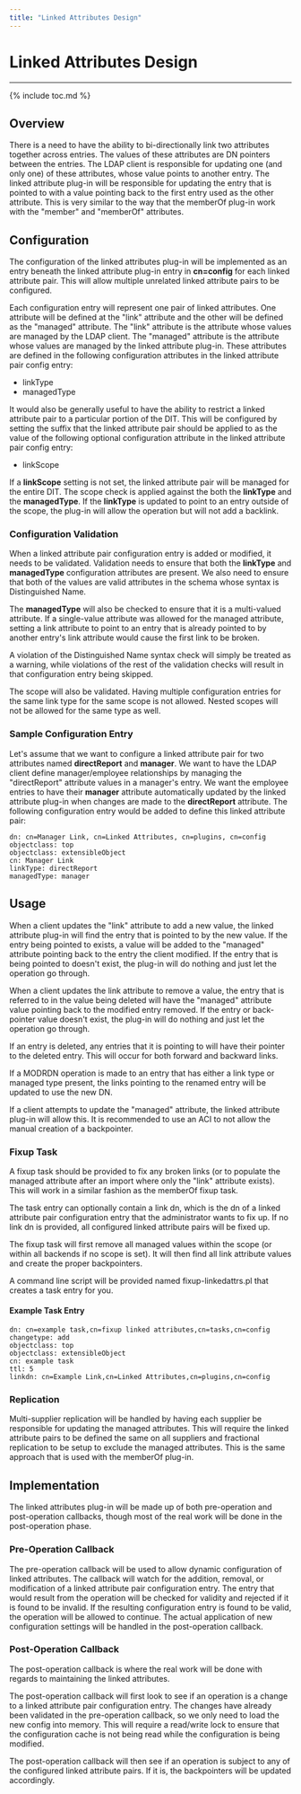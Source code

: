 ```yaml
---
title: "Linked Attributes Design"
---
```


# Linked Attributes Design
--------------------------

{% include toc.md %}

Overview
--------

There is a need to have the ability to bi-directionally link two attributes together across entries. The values of these attributes are DN pointers between the entries. The LDAP client is responsible for updating one (and only one) of these attributes, whose value points to another entry. The linked attribute plug-in will be responsible for updating the entry that is pointed to with a value pointing back to the first entry used as the other attribute. This is very similar to the way that the memberOf plug-in work with the "member" and "memberOf" attributes.

Configuration
-------------

The configuration of the linked attributes plug-in will be implemented as an entry beneath the linked attribute plug-in entry in **cn=config** for each linked attribute pair. This will allow multiple unrelated linked attribute pairs to be configured.

Each configuration entry will represent one pair of linked attributes. One attribute will be defined at the "link" attribute and the other will be defined as the "managed" attribute. The "link" attribute is the attribute whose values are managed by the LDAP client. The "managed" attribute is the attribute whose values are managed by the linked attribute plug-in. These attributes are defined in the following configuration attributes in the linked attribute pair config entry:

-   linkType
-   managedType

It would also be generally useful to have the ability to restrict a linked attribute pair to a particular portion of the DIT. This will be configured by setting the suffix that the linked attribute pair should be applied to as the value of the following optional configuration attribute in the linked attribute pair config entry:

-   linkScope

If a **linkScope** setting is not set, the linked attribute pair will be managed for the entire DIT. The scope check is applied against the both the **linkType** and the **managedType**. If the **linkType** is updated to point to an entry outside of the scope, the plug-in will allow the operation but will not add a backlink.

### Configuration Validation

When a linked attribute pair configuration entry is added or modified, it needs to be validated. Validation needs to ensure that both the **linkType** and **managedType** configuration attributes are present. We also need to ensure that both of the values are valid attributes in the schema whose syntax is Distinguished Name.

The **managedType** will also be checked to ensure that it is a multi-valued attribute. If a single-value attribute was allowed for the managed attribute, setting a link attribute to point to an entry that is already pointed to by another entry's link attribute would cause the first link to be broken.

A violation of the Distinguished Name syntax check will simply be treated as a warning, while violations of the rest of the validation checks will result in that configuration entry being skipped.

The scope will also be validated. Having multiple configuration entries for the same link type for the same scope is not allowed. Nested scopes will not be allowed for the same type as well.

### Sample Configuration Entry

Let's assume that we want to configure a linked attribute pair for two attributes named **directReport** and **manager**. We want to have the LDAP client define manager/employee relationships by managing the "directReport" attribute values in a manager's entry. We want the employee entries to have their **manager** attribute automatically updated by the linked attribute plug-in when changes are made to the **directReport** attribute. The following configuration entry would be added to define this linked attribute pair:

    dn: cn=Manager Link, cn=Linked Attributes, cn=plugins, cn=config
    objectclass: top
    objectclass: extensibleObject
    cn: Manager Link
    linkType: directReport
    managedType: manager

Usage
-----

When a client updates the "link" attribute to add a new value, the linked attribute plug-in will find the entry that is pointed to by the new value. If the entry being pointed to exists, a value will be added to the "managed" attribute pointing back to the entry the client modified. If the entry that is being pointed to doesn't exist, the plug-in will do nothing and just let the operation go through.

When a client updates the link attribute to remove a value, the entry that is referred to in the value being deleted will have the "managed" attribute value pointing back to the modified entry removed. If the entry or back-pointer value doesn't exist, the plug-in will do nothing and just let the operation go through.

If an entry is deleted, any entries that it is pointing to will have their pointer to the deleted entry. This will occur for both forward and backward links.

If a MODRDN operation is made to an entry that has either a link type or managed type present, the links pointing to the renamed entry will be updated to use the new DN.

If a client attempts to update the "managed" attribute, the linked attribute plug-in will allow this. It is recommended to use an ACI to not allow the manual creation of a backpointer.

### Fixup Task

A fixup task should be provided to fix any broken links (or to populate the managed attribute after an import where only the "link" attribute exists). This will work in a similar fashion as the memberOf fixup task.

The task entry can optionally contain a link dn, which is the dn of a linked attribute pair configuration entry that the administrator wants to fix up. If no link dn is provided, all configured linked attribute pairs will be fixed up.

The fixup task will first remove all managed values within the scope (or within all backends if no scope is set). It will then find all link attribute values and create the proper backpointers.

A command line script will be provided named fixup-linkedattrs.pl that creates a task entry for you.

#### Example Task Entry

    dn: cn=example task,cn=fixup linked attributes,cn=tasks,cn=config
    changetype: add
    objectclass: top
    objectclass: extensibleObject
    cn: example task
    ttl: 5
    linkdn: cn=Example Link,cn=Linked Attributes,cn=plugins,cn=config

### Replication

Multi-supplier replication will be handled by having each supplier be responsible for updating the managed attributes. This will require the linked attribute pairs to be defined the same on all suppliers and fractional replication to be setup to exclude the managed attributes. This is the same approach that is used with the memberOf plug-in.

Implementation
--------------

The linked attributes plug-in will be made up of both pre-operation and post-operation callbacks, though most of the real work will be done in the post-operation phase.

### Pre-Operation Callback

The pre-operation callback will be used to allow dynamic configuration of linked attributes. The callback will watch for the addition, removal, or modification of a linked attribute pair configuration entry. The entry that would result from the operation will be checked for validity and rejected if it is found to be invalid. If the resulting configuration entry is found to be valid, the operation will be allowed to continue. The actual application of new configuration settings will be handled in the post-operation callback.

### Post-Operation Callback

The post-operation callback is where the real work will be done with regards to maintaining the linked attributes.

The post-operation callback will first look to see if an operation is a change to a linked attribute pair configuration entry. The changes have already been validated in the pre-operation callback, so we only need to load the new config into memory. This will require a read/write lock to ensure that the configuration cache is not being read while the configuration is being modified.

The post-operation callback will then see if an operation is subject to any of the configured linked attribute pairs. If it is, the backpointers will be updated accordingly.

